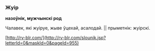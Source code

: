 ### Жуір
**назоўнік, мужчынскі род**

Чалавек, які жуіруе, жыве ўцехай, асалодай. || прыметнік: жуірскі.

<a rel="author">[http://rv-blr.com/](http://rv-blr.com/slounik.jsp?letterId=0&maskId=0&pageId=955)</a>
